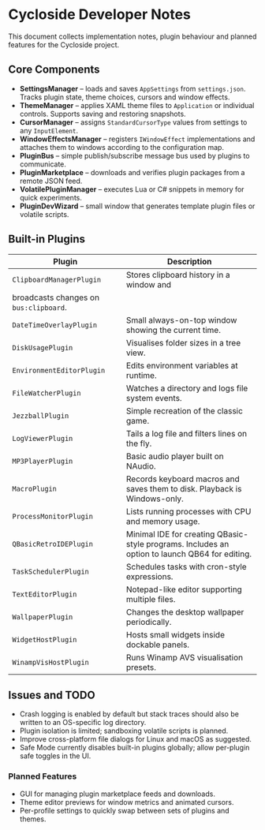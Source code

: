 # Cycloside Developer Notes

This document collects implementation notes, plugin behaviour and
planned features for the Cycloside project.

## Core Components
- **SettingsManager** – loads and saves `AppSettings` from `settings.json`.
  Tracks plugin state, theme choices, cursors and window effects.
- **ThemeManager** – applies XAML theme files to `Application` or individual
  controls. Supports saving and restoring snapshots.
- **CursorManager** – assigns `StandardCursorType` values from settings to
  any `InputElement`.
- **WindowEffectsManager** – registers `IWindowEffect` implementations and
  attaches them to windows according to the configuration map.
- **PluginBus** – simple publish/subscribe message bus used by plugins to
  communicate.
- **PluginMarketplace** – downloads and verifies plugin packages from a
  remote JSON feed.
- **VolatilePluginManager** – executes Lua or C# snippets in memory for quick
  experiments.
- **PluginDevWizard** – small window that generates template plugin files or
  volatile scripts.

## Built-in Plugins
| Plugin | Description |
| ------ | ----------- |
| `ClipboardManagerPlugin` | Stores clipboard history in a window and
  broadcasts changes on `bus:clipboard`. |
| `DateTimeOverlayPlugin` | Small always-on-top window showing the current time. |
| `DiskUsagePlugin` | Visualises folder sizes in a tree view. |
| `EnvironmentEditorPlugin` | Edits environment variables at runtime. |
| `FileWatcherPlugin` | Watches a directory and logs file system events. |
| `JezzballPlugin` | Simple recreation of the classic game. |
| `LogViewerPlugin` | Tails a log file and filters lines on the fly. |
| `MP3PlayerPlugin` | Basic audio player built on NAudio. |
| `MacroPlugin` | Records keyboard macros and saves them to disk. Playback is Windows-only. |
| `ProcessMonitorPlugin` | Lists running processes with CPU and memory usage. |
| `QBasicRetroIDEPlugin` | Minimal IDE for creating QBasic-style programs. Includes an option to launch QB64 for editing. |
| `TaskSchedulerPlugin` | Schedules tasks with cron-style expressions. |
| `TextEditorPlugin` | Notepad-like editor supporting multiple files. |
| `WallpaperPlugin` | Changes the desktop wallpaper periodically. |
| `WidgetHostPlugin` | Hosts small widgets inside dockable panels. |
| `WinampVisHostPlugin` | Runs Winamp AVS visualisation presets. |

## Issues and TODO
- Crash logging is enabled by default but stack traces should also be written to
  an OS-specific log directory.
- Plugin isolation is limited; sandboxing volatile scripts is planned.
- Improve cross-platform file dialogs for Linux and macOS as suggested.
- Safe Mode currently disables built-in plugins globally; allow per-plugin safe
  toggles in the UI.

### Planned Features
- GUI for managing plugin marketplace feeds and downloads.
- Theme editor previews for window metrics and animated cursors.
- Per-profile settings to quickly swap between sets of plugins and themes.

